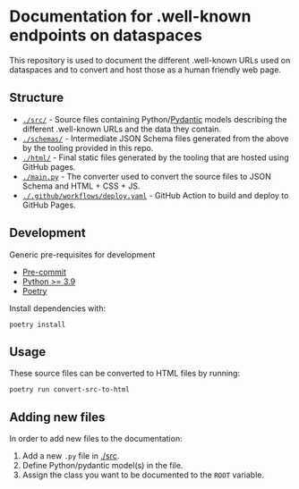 # Documentation for .well-known endpoints on dataspaces

This repository is used to document the different .well-known URLs used on dataspaces
and to convert and host those as a human friendly web page.

## Structure

- [`./src/`](./src/) - Source files containing
  Python/[Pydantic](https://pydantic-docs.helpmanual.io/) models describing the
  different .well-known URLs and the data they contain.
- [`./schemas/`](./schemas/) - Intermediate JSON Schema files generated from the above
  by the tooling provided in this repo.
- [`./html/`](./html/) - Final static files generated by the tooling that are hosted
  using GitHub pages.
- [`./main.py`](./main.py) - The converter used to convert the source files to JSON
  Schema and HTML + CSS + JS.
- [`./.github/workflows/deploy.yaml`](./.github/workflows/deploy.yaml) - GitHub Action
  to build and deploy to GitHub Pages.

## Development

Generic pre-requisites for development

- [Pre-commit](https://pre-commit.com/#install)
- [Python >= 3.9](https://python.org)
- [Poetry](https://python-poetry.org/docs/#installation)

Install dependencies with:

```shell
poetry install
```

## Usage

These source files can be converted to HTML files by running:

```shell
poetry run convert-src-to-html
```

## Adding new files

In order to add new files to the documentation:

1. Add a new `.py` file in [./src](./src).
2. Define Python/pydantic model(s) in the file.
3. Assign the class you want to be documented to the `ROOT` variable.
